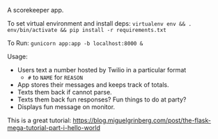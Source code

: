 A scorekeeper app.

To set virtual environment and install deps:
`virtualenv env && . env/bin/activate && pip install -r requirements.txt`

To Run:
`gunicorn app:app -b localhost:8000 &`

Usage: 
* Users text a number hosted by Twilio in a particular format
	* `#` to `NAME` for `REASON`
* App stores their messages and keeps track of totals.
* Texts them back if cannot parse.
* Texts them back fun responses? Fun things to do at party?
* Displays fun message on monitor.


This is a great tutorial: https://blog.miguelgrinberg.com/post/the-flask-mega-tutorial-part-i-hello-world
